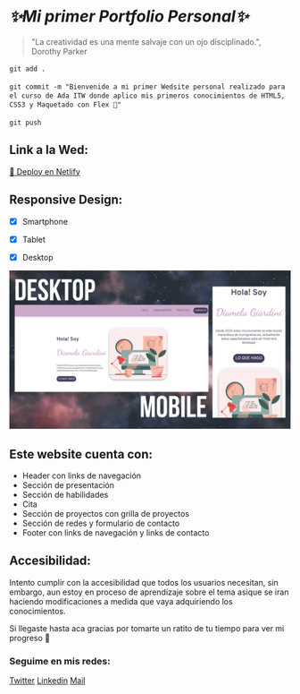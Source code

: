 # *✨Mi primer Portfolio Personal✨*

> "La creatividad es una mente salvaje con un ojo disciplinado.", Dorothy Parker

```
git add .

git commit -m "Bienvenide a mi primer Wedsite personal realizado para el curso de Ada ITW donde aplico mis primeros conocimientos de HTML5, CSS3 y Maquetado con Flex 🙌"

git push
```

## Link a la Wed:

[📌 Deploy en Netlify](https://diamelagiardini.netlify.app/)

## Responsive Design:
- [x] Smartphone 
- [x] Tablet 
- [x] Desktop


![](imagenes/foto-readme.png)

## Este website cuenta con:

- Header con links de navegación
- Sección de presentación
- Sección de habilidades
- Cita
- Sección de proyectos con grilla de proyectos
- Sección de redes y formulario de contacto
- Footer con links de navegación y links de contacto

## Accesibilidad:

Intento cumplir con la accesibilidad que todos los usuarios necesitan, sin embargo, aun estoy en proceso de aprendizaje sobre el tema asique se iran haciendo modificaciones a medida que vaya adquiriendo los conocimientos. 

Si llegaste hasta aca gracias por tomarte un ratito de tu tiempo para ver mi progreso 💜 

### Seguime en mis redes:

[Twitter](https://twitter.com/diame_gi)
[Linkedin](https://www.linkedin.com/in/diamelagiardini/)
[Mail](mailto:giardinidiamela@gmail.com)


